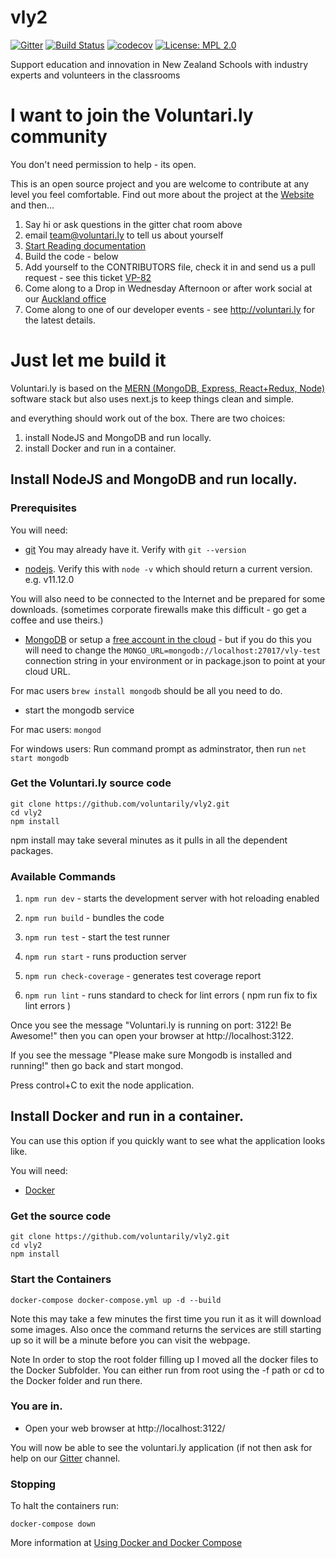 # vly2

[![Gitter](https://badges.gitter.im/voluntarily/community.svg)](https://gitter.im/voluntarily/community?utm_source=badge&utm_medium=badge&utm_campaign=pr-badge)
[![Build Status](https://api.cirrus-ci.com/github/voluntarily/vly2.svg)](https://cirrus-ci.com/github/voluntarily/vly2)
[![codecov](https://codecov.io/gh/voluntarily/vly2/branch/master/graph/badge.svg)](https://codecov.io/gh/voluntarily/vly2)
[![License: MPL 2.0](https://img.shields.io/badge/License-MPL%202.0-brightgreen.svg)](https://opensource.org/licenses/MPL-2.0)


Support education and innovation in New Zealand Schools with industry experts and volunteers in the classrooms

# I want to join the Voluntari.ly community
You don't need permission to help - its open.

This is an open source project and you are welcome to contribute at any level you feel comfortable.
Find out more about the project at the [Website](http://voluntari.ly) and then...

1. Say hi or ask questions in the gitter chat room above
2. email team@voluntari.ly to tell us about yourself
3. [Start Reading documentation](https://voluntarily.atlassian.net/wiki/spaces/VP/overview)
4. Build the code - below
5. Add yourself to the CONTRIBUTORS file, check it in and send us a pull request - see this ticket [VP-82](https://voluntarily.atlassian.net/browse/VP-82)
6. Come along to a Drop in Wednesday Afternoon or after work social at our [Auckland office](https://goo.gl/maps/fEtq6mdpz446iXVQA)
7. Come along to one of our developer events - see http://voluntari.ly for the latest details.

# Just let me build it

Voluntari.ly is based on the [MERN (MongoDB, Express, React+Redux, Node)](http://mern.io/) software stack but also uses next.js to keep things clean and simple.

and everything should work out of the box. There are two choices:

1. install NodeJS and MongoDB and run locally.
2. install Docker and run in a container.

## Install NodeJS and MongoDB and run locally.

### Prerequisites
You will need:
* [git](https://git-scm.com/book/en/v2/Getting-Started-Installing-Git)
You may already have it. Verify with `git --version`

* [nodejs](https://nodejs.org/en/download/).
Verify this with `node -v` which should return a current version. e.g. v11.12.0

You will also need to be connected to the Internet and be prepared for some downloads. (sometimes corporate firewalls make this difficult - go get a coffee and use theirs.)

* [MongoDB](https://docs.mongodb.com/manual/installation/)
or setup a [free account in the cloud](https://cloud.mongodb.com) - but if you do this you will need to change the `MONGO_URL=mongodb://localhost:27017/vly-test` connection string in your environment or in package.json to point at your cloud URL.

For mac users `brew install mongodb` should be all you need to do.

* start the mongodb service

For mac users: `mongod`

For windows users: Run command prompt as adminstrator, then run `net start mongodb`

### Get the Voluntari.ly source code

    git clone https://github.com/voluntarily/vly2.git
    cd vly2
    npm install

npm install may take several minutes as it pulls in all the dependent packages.

### Available Commands

1. `npm run dev` - starts the development server with hot reloading enabled

2. `npm run build` - bundles the code

3. `npm run test` - start the test runner

4. `npm run start` - runs production server

5. `npm run check-coverage` - generates test coverage report

6. `npm run lint` - runs standard to check for lint errors ( npm run fix to fix lint errors )


Once you see the message "Voluntari.ly is running on port: 3122! Be Awesome!" then you can open your browser at http://localhost:3122.

If you see the message "Please make sure Mongodb is installed and running!"  then go back and start mongod.

Press control+C to exit the node application.

## Install Docker and run in a container.
You can use this option if you quickly want to see what the application looks like.

You will need:
* [Docker](https://docs.docker.com/get-started/)

### Get the source code

    git clone https://github.com/voluntarily/vly2.git
    cd vly2
    npm install

### Start the Containers

    docker-compose docker-compose.yml up -d --build

Note this may take a few minutes the first time you run it as it will download some images.
Also once the command returns the services are still starting up so it will be a minute before you can visit the webpage.

Note In order to stop the root folder filling up I moved all the docker files to the Docker Subfolder. You can either run from root using the -f path or cd to the Docker folder and run there.


### You are in.
* Open your web browser at http://localhost:3122/

You will now be able to see the voluntari.ly application (if not then ask for help on our [Gitter](https://gitter.im/voluntarily/community) channel.

### Stopping
To halt the containers run:

    docker-compose down

More information at [Using Docker and Docker Compose](https://voluntarily.atlassian.net/wiki/spaces/VP/pages/9044043/Using+Docker+and+Docker+Compose)

